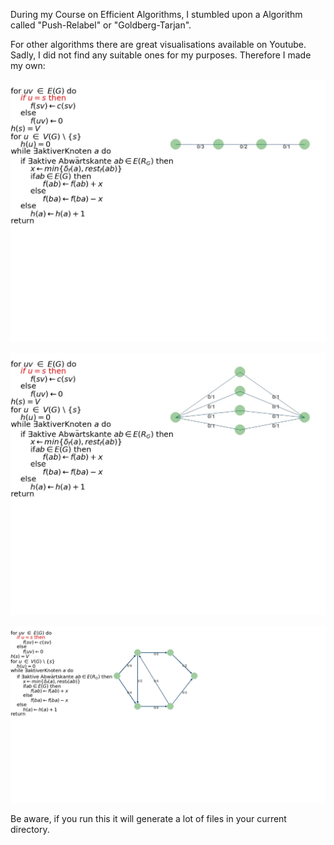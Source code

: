 During my Course on Efficient Algorithms, I stumbled upon a Algorithm called "Push-Relabel" or "Goldberg-Tarjan".

For other algorithms there are great visualisations available on Youtube. Sadly, I did not find any suitable ones for my purposes. Therefore I made my own:

![visualisation with simple example](https://github.com/rliebig/push_relabel/blob/main/webp/simple_example.webp)

![visualisation with an counter example for ford fulkerson](https://github.com/rliebig/push_relabel/blob/main/webp/counter_example_fulkerson.webp)

![visualisation with a rather complex example](https://github.com/rliebig/push_relabel/blob/main/webp/complex_example.webp)

Be aware, if you run this it will generate a lot of files in your current directory.
